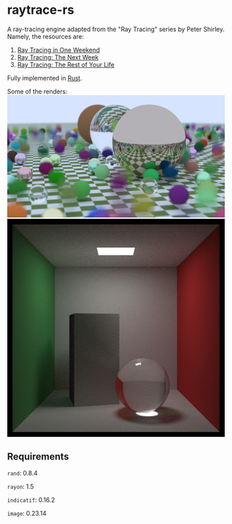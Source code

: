 # raytrace-rs

A ray-tracing engine adapted from the "Ray Tracing" series by Peter Shirley. Namely, the resources are:
1. [Ray Tracing in One Weekend](https://raytracing.github.io/books/RayTracingInOneWeekend.html)
2. [Ray Tracing: The Next Week](https://raytracing.github.io/books/RayTracingTheNextWeek.html)
3. [Ray Tracing: The Rest of Your Life](https://raytracing.github.io/books/RayTracingTheRestOfYourLife.html)

Fully implemented in [Rust](https://www.rust-lang.org/).

Some of the renders:
![](./images/random_scene.png)
![](./images/cornell_glass.png)

## Requirements
`rand`: 0.8.4

`rayon`: 1.5

`indicatif`: 0.16.2

`image`: 0.23.14
